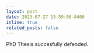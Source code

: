 ```yaml
---
layout: post
date: 2023-07-27 15:59:00-0400
inline: true
related_posts: false
---
```


PhD Thesis succesfully defended. 
